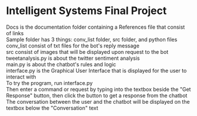# Intelligent Systems Final Project

Docs is the documentation folder containing a References file that consist of links<br/>
Sample folder has 3 things: conv_list folder, src folder, and python files<br/>
  conv_list consist of txt files for the bot's reply message<br/>
  src consist of images that will be displayed upon request to the bot<br/>
  tweetanalysis.py is about the twitter sentiment analysis<br/>
  main.py is about the chatbot's rules and logic<br/>
  interface.py is the Graphical User Interface that is displayed for the user to interact with<br/>
To try the program, run interface.py<br/>
Then enter a command or request by typing into the textbox beside the "Get Response" button, then click the button to get a response from the chatbot<br/>
The conversation between the user and the chatbot will be displayed on the textbox below the "Conversation" text<br/>
